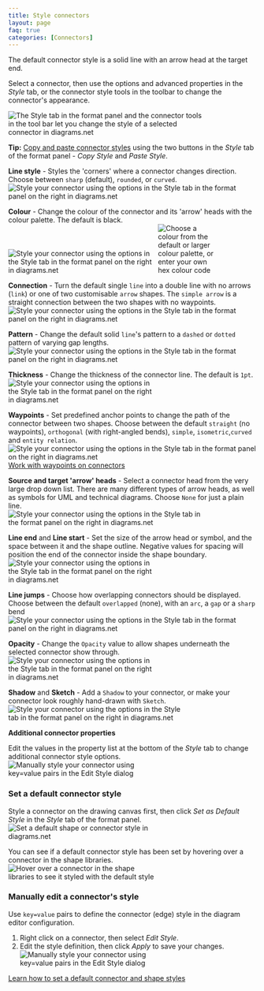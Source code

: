 ```yaml
---
title: Style connectors
layout: page
faq: true
categories: [Connectors]
---
```


The default connector style is a solid line with an arrow head at the target end.

Select a connector, then use the options and advanced properties in the _Style_ tab, or the connector style tools in the toolbar to change the connector's appearance.

<img src="/assets/img/blog/connector-style-tools.png" style="width=100%;max-width:400px;;height:auto;" alt="The Style tab in the format panel and the connector tools in the tool bar let you change the style of a selected connector in diagrams.net">

**Tip:** [Copy and paste connector styles](/doc/faq/styles-copy-paste.html) using the two buttons in the _Style_ tab of the format panel - _Copy Style_ and _Paste Style_.

**Line style** - Styles the 'corners' where a connector changes direction. Choose between ``sharp`` (default), ``rounded``, or ``curved``.
<br /><img src="/assets/img/blog/style-tab-line-style.png" style="width=100%;max-width:500px;height:auto;" alt="Style your connector using the options in the Style tab in the format panel on the right in diagrams.net">

**Colour** - Change the colour of the connector and its 'arrow' heads with the colour palette. The default is black.
<br /><img src="/assets/img/blog/style-tab-colour.png" style="width=100%;max-width:300px;height:auto;" alt="Style your connector using the options in the Style tab in the format panel on the right in diagrams.net">    <img src="/assets/img/blog/colour-picker.png" style="width=100%;max-width:120px;height:auto;" alt="Choose a colour from the default or larger colour palette, or enter your own hex colour code">

**Connection** - Turn the default single ``line`` into a double line with no arrows (``link``) or one of two customisable ``arrow`` shapes. The ``simple arrow`` is a straight connection between the two shapes with no waypoints.
<br /><img src="/assets/img/blog/style-tab-connection.png" style="width=100%;max-width:500px;height:auto;" alt="Style your connector using the options in the Style tab in the format panel on the right in diagrams.net">

**Pattern** - Change the default solid ``line``'s pattern to a ``dashed`` or ``dotted`` pattern of varying gap lengths. 
<br /><img src="/assets/img/blog/style-tab-pattern.png" style="width=100%;max-width:500px;height:auto;" alt="Style your connector using the options in the Style tab in the format panel on the right in diagrams.net">

**Thickness** - Change the thickness of the connector line. The default is ``1pt``.
<br /><img src="/assets/img/blog/style-tab-thickness.png" style="width=100%;max-width:300px;height:auto;" alt="Style your connector using the options in the Style tab in the format panel on the right in diagrams.net">

**Waypoints** - Set predefined anchor points to change the path of the connector between two shapes. Choose between the default ``straight`` (no waypoints), ``orthogonal`` (with right-angled bends), ``simple``, ``isometric``,``curved`` and ``entity relation``.
<br /><img src="/assets/img/blog/style-tab-waypoints.png" style="width=100%;max-width:600px;height:auto;" alt="Style your connector using the options in the Style tab in the format panel on the right in diagrams.net">
<br />[Work with waypoints on connectors](/blog/waypoints-connectors.html)

**Source and target 'arrow' heads** - Select a connector head from the very large drop down list. There are many different types of arrow heads, as well as symbols for UML and technical diagrams. Choose ``None`` for just a plain line.
<br /><img src="/assets/img/blog/style-tab-line-start-line-end.png" style="width=100%;max-width:400px;height:auto;" alt="Style your connector using the options in the Style tab in the format panel on the right in diagrams.net">

**Line end** and **Line start** - Set the size of the arrow head or symbol, and the space between it and the shape outline. Negative values for spacing will position the end of the connector inside the shape boundary.
<br /><img src="/assets/img/blog/style-tab-line-end-line-start.png" style="width=100%;max-width:300px;height:auto;" alt="Style your connector using the options in the Style tab in the format panel on the right in diagrams.net">

**Line jumps** - Choose how overlapping connectors should be displayed. Choose between the default ``overlapped`` (none), with an ``arc``, a ``gap`` or a ``sharp`` bend
<br /><img src="/assets/img/blog/style-tab-line-jumps.png" style="width=100%;max-width:500px;height:auto;" alt="Style your connector using the options in the Style tab in the format panel on the right in diagrams.net">

**Opacity** - Change the ``Opacity`` value to allow shapes underneath the selected connector show through.
<br /><img src="/assets/img/blog/style-tab-opacity.png" style="width=100%;max-width:300px;height:auto;" alt="Style your connector using the options in the Style tab in the format panel on the right in diagrams.net">

**Shadow** and **Sketch**  - Add a ``Shadow`` to your connector, or make your connector look roughly hand-drawn with ``Sketch``.
<br /><img src="/assets/img/blog/style-tab-shadow-sketch.png" style="width=100%;max-width:350px;height:auto;" alt="Style your connector using the options in the Style tab in the format panel on the right in diagrams.net">

**Additional connector properties**

Edit the values in the property list at the bottom of the _Style_ tab to change additional connector style options.
<br /><img src="/assets/img/blog/connector-properties.png" style="width=100%;max-width:300px;height:auto;" alt="Manually style your connector using key=value pairs in the Edit Style dialog">

### Set a default connector style

Style a connector on the drawing canvas first, then click _Set as Default Style_ in the _Style_ tab of the format panel. 
<br /><img src="/assets/img/blog/connector-style-default-set.png" style="width=100%;max-width:300px;height:auto;" alt="Set a default shape or connector style in diagrams.net">

You can see if a default connector style has been set by hovering over a connector in the shape libraries. 
<br /><img src="/assets/img/blog/connector-style-default-hover.png" style="width=100%;max-width:300px;height:auto;" alt="Hover over a connector in the shape libraries to see it styled with the default style">

### Manually edit a connector's style
Use ``key=value`` pairs to define the connector (edge) style in the diagram editor configuration. 

1. Right click on a connector, then select _Edit Style_. 
2. Edit the style definition, then click _Apply_ to save your changes. 
<br /><img src="/assets/img/blog/connector-edit-style.png" style="width=100%;max-width:300px;height:auto;" alt="Manually style your connector using key=value pairs in the Edit Style dialog">

[Learn how to set a default connector and shape styles](/doc/faq/configure-diagram-editor.html)